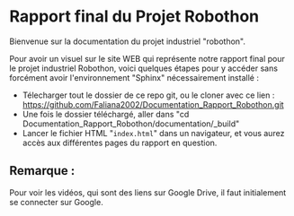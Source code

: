# Rapport final du Projet Robothon

Bienvenue sur la documentation du projet industriel "robothon".

Pour avoir un visuel sur le site WEB qui représente notre rapport final pour le projet industriel Robothon, voici quelques étapes pour y accéder sans forcément avoir l'environnement "Sphinx" nécessairement installé :

- Télecharger tout le dossier de ce repo git, ou le cloner avec ce lien : <https://github.com/Faliana2002/Documentation_Rapport_Robothon.git> 
- Une fois le dossier téléchargé, aller dans "cd Documentation_Rapport_Robothon/documentation/_build"
- Lancer le fichier HTML "`index.html`" dans un navigateur, et vous aurez accès aux différentes pages du rapport en question.

## Remarque : 
Pour voir les vidéos, qui sont des liens sur Google Drive, il faut initialement se connecter sur Google.